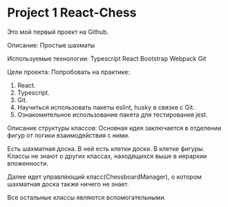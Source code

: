 # Project 1 React-Chess


Это мой первый проект на Github.


Описание:
Простые шахматы


Используемые технологии:
Typescript
React
Bootstrap
Webpack
Git


Цели проекта:
Попробовать на практике:
1. React.
2. Typescript.
3. Git.
4. Научиться использовать пакеты eslint, husky в связке с Git.
5. Ознакомительное использование пакета для тестирования jest.


Описание структуры классов:
Основная идея заключается в отделении фигур от логики взаимодействия с ними.

Есть шахматная доска. В ней есть клетки доски. В клетке фигуры.
Классы не знают о других классах, находящихся выше в иерархии вложенности.

Далее идет управляющий класс(ChessboardManager), о котором шахматная доска также ничего не знает.

Все остальные классы являются вспомогательными.

